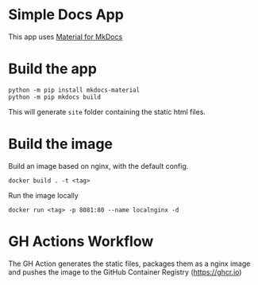 # Simple Docs App

This app uses [Material for MkDocs](https://squidfunk.github.io/mkdocs-material)

# Build the app

```shell
python -m pip install mkdocs-material
python -m pip mkdocs build
```

This will generate `site` folder containing the static html files.

# Build the image

Build an image based on nginx, with the default config.

```shell
docker build . -t <tag>
```

Run the image locally

```shell
docker run <tag> -p 8081:80 --name localnginx -d
```

# GH Actions Workflow

The GH Action generates the static files, packages them as a nginx image and pushes the image to the GitHub Container
Registry (https://ghcr.io)
